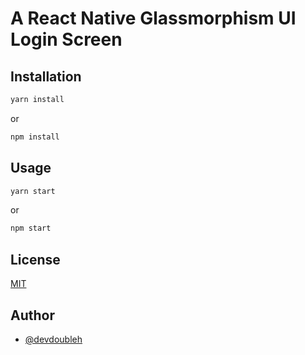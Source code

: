 
#   A React Native Glassmorphism UI Login Screen

## Installation

```bash
yarn install
```

or

```bash
npm install
```

## Usage

```bash
yarn start
```

or

```bash
npm start
```

## License
[MIT](https://choosealicense.com/licenses/mit/)

## Author

- [@devdoubleh](https://www.github.com/devdoubleh)